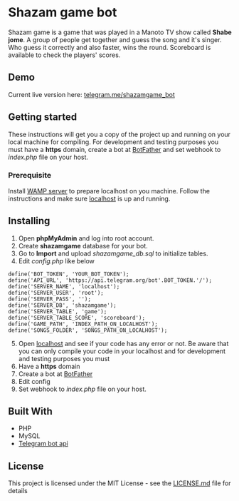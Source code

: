 # Shazam game bot
Shazam game is a game that was played in a Manoto TV show called **Shabe jome**. A group of people get together and guess the song and it's singer. Who guess it correctly and also faster, wins the round. Scoreboard is available to check the players' scores.

## Demo
Current live version here: [telegram.me/shazamgame_bot](http://telegram.me/shazamgame_bot)

## Getting started
These instructions will get you a copy of the project up and running on your local machine for compiling. For development and testing purposes you must have a **https** domain, create a bot at [BotFather](https://telegram.me/BotFather) and set webhook to *index.php* file on your host.

### Prerequisite
Install [WAMP server](http://www.wampserver.com/en/) to prepare localhost on you machine. Follow the instructions and make sure [localhost](localhost) is up and running.

## Installing
1. Open **phpMyAdmin** and log into root account.
2. Create **shazamgame** database for your bot.
3. Go to **Import** and upload *shazamgame_db.sql* to initialize tables.
4. Edit *config.php* like below
```
define('BOT_TOKEN', 'YOUR_BOT_TOKEN');
define('API_URL', 'https://api.telegram.org/bot'.BOT_TOKEN.'/');
define('SERVER_NAME', 'localhost');
define('SERVER_USER', 'root');
define('SERVER_PASS', '');
define('SERVER_DB', 'shazamgame');
define('SERVER_TABLE', 'game');
define('SERVER_TABLE_SCORE', 'scoreboard');
define('GAME_PATH', 'INDEX_PATH_ON_LOCALHOST');
define('SONGS_FOLDER', 'SONGS_PATH_ON_LOCALHOST');
```
5. Open [localhost](localhost) and see if your code has any error or not. Be aware that you can only compile your code in your localhost and for development and testing purposes you must
1. Have a **https** domain
2. Create a bot at [BotFather](https://telegram.me/BotFather)
3. Edit config
4. Set webhook to *index.php* file on your host.

## Built With
* PHP
* MySQL
* [Telegram bot api](https://core.telegram.org/bots/api)

## License
This project is licensed under the MIT License - see the [LICENSE.md](LICENSE.md) file for details
